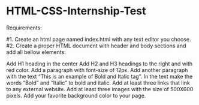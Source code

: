 # HTML-CSS-Internship-Test

Requirements:

#1. Create an html page named index.html with any text editor you choose.
#2. Create a proper HTML document with header and body sections and add all bellow elements:

Add H1 heading in the center
Add H2 and H3 headings to the right and with red color.
Add a paragraph with font-size of 12px.
Add another paragraph with the text “This is an example of Bold and
Italic tag”. In the text make the words “Bold” and “Italic” to bold
and italic.
Add at least three links that link to any external website.
Add at least three images with the size of 500X600 pixels.
Add your favorite background color to your page.
